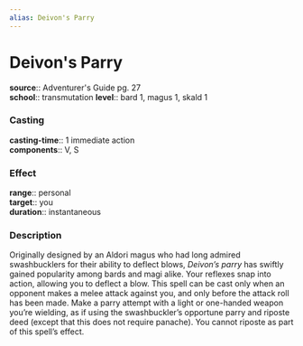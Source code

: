 ```yaml
---
alias: Deivon's Parry
---
```


# Deivon's Parry 

**source**:: Adventurer's Guide pg. 27  
**school**:: transmutation
**level**:: bard 1, magus 1, skald 1

### Casting 

**casting-time**:: 1 immediate action  
**components**:: V, S

### Effect 

**range**:: personal  
**target**:: you  
**duration**:: instantaneous

### Description 

Originally designed by an Aldori magus who had long admired swashbucklers for their ability to deflect blows, *Deivon’s parry* has swiftly gained popularity among bards and magi alike. Your reflexes snap into action, allowing you to deflect a blow. This spell can be cast only when an opponent makes a melee attack against you, and only before the attack roll has been made. Make a parry attempt with a light or one-handed weapon you’re wielding, as if using the swashbuckler’s opportune parry and riposte deed (except that this does not require panache). You cannot riposte as part of this spell’s effect.
